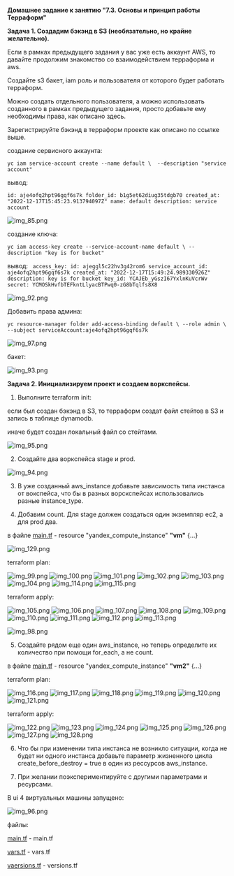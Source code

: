**Домашнее задание к занятию "7.3. Основы и принцип работы Терраформ"**

**Задача 1. Создадим бэкэнд в S3 (необязательно, но крайне желательно).**

Если в рамках предыдущего задания у вас уже есть аккаунт AWS, 
то давайте продолжим знакомство со взаимодействием терраформа и aws.

Создайте s3 бакет, iam роль и пользователя от которого будет работать терраформ. 

Можно создать отдельного пользователя, а можно использовать созданного в рамках предыдущего задания, 
просто добавьте ему необходимы права, как описано здесь.

Зарегистрируйте бэкэнд в терраформ проекте как описано по ссылке выше.

создание сервисного аккаунта:

` yc iam service-account create --name default \ 
  --description "service account" `

вывод:

`id: aje4ofq2hpt96gqf6s7k
folder_id: b1g5et62diug35tdgb70
created_at: "2022-12-17T15:45:23.913794097Z"
name: default
description: service account`

![img_85.png](images/img_85.png)

создание ключа:

`yc iam access-key create --service-account-name default \
  --description "key is for bucket"`

вывод:
`
access_key:
  id: ajeggl5c22hv3g42rom6
  service_account_id: aje4ofq2hpt96gqf6s7k
  created_at: "2022-12-17T15:49:24.989330926Z"
  description: key is for bucket
  key_id: YCAJEb_yGszI67YxlnKuVcrWv
secret: YCMOSkHvfbTEFkntLlyacBTPwq0-zG8bTqlfs8X8`

![img_92.png](images/img_92.png)

Добавить права админа:

`yc resource-manager folder add-access-binding default \
  --role admin \
  --subject serviceAccount:aje4ofq2hpt96gqf6s7k`

![img_97.png](images/img_97.png)

бакет:

![img_93.png](images/img_93.png) 


**Задача 2. Инициализируем проект и создаем воркспейсы.**

1. Выполните terraform init:

если был создан бэкэнд в S3, то терраформ создат файл стейтов в S3 и запись в таблице dynamodb.

иначе будет создан локальный файл со стейтами.

![img_95.png](images/img_95.png)

2. Создайте два воркспейса stage и prod.

![img_94.png](images/img_94.png)

3. В уже созданный aws_instance добавьте зависимость типа инстанса от вокспейса, что бы в разных ворскспейсах 
использовались разные instance_type.

4. Добавим count. Для stage должен создаться один экземпляр ec2, а для prod два.

в файле [main.tf](terraform/s3/main.tf) -  resource "yandex_compute_instance" **"vm"** {...}

![img_129.png](images/img_129.png)

terraform plan:

![img_99.png](images/img_99.png)
![img_100.png](images/img_100.png)
![img_101.png](images/img_101.png)
![img_102.png](images/img_102.png)
![img_103.png](images/img_103.png)
![img_104.png](images/img_104.png)
![img_114.png](images/img_114.png)
![img_115.png](images/img_115.png)

terraform apply:

![img_105.png](images/img_105.png)
![img_106.png](images/img_106.png)
![img_107.png](images/img_107.png)
![img_108.png](images/img_108.png)
![img_109.png](images/img_109.png)
![img_110.png](images/img_110.png)
![img_111.png](images/img_111.png)
![img_112.png](images/img_112.png)
![img_113.png](images/img_113.png)

![img_98.png](images/img_98.png)

5. Создайте рядом еще один aws_instance, но теперь определите их количество при помощи for_each, а не count.

в файле [main.tf](terraform/s3/main.tf) -  resource "yandex_compute_instance" **"vm2"** {...}

terraform plan:

![img_116.png](images/img_116.png)
![img_117.png](images/img_117.png)
![img_118.png](images/img_118.png)
![img_119.png](images/img_119.png)
![img_120.png](images/img_120.png)
![img_121.png](images/img_121.png)

terraform apply:

![img_122.png](images/img_122.png)
![img_123.png](images/img_123.png)
![img_124.png](images/img_124.png)
![img_125.png](images/img_125.png)
![img_126.png](images/img_126.png)
![img_127.png](images/img_127.png)
![img_128.png](images/img_128.png)

6. Что бы при изменении типа инстанса не возникло ситуации, когда не будет ни одного инстанса добавьте параметр жизненного цикла create_before_destroy = true в один из рессурсов aws_instance.

8. При желании поэкспериментируйте с другими параметрами и ресурсами.

В ui 4 виртуальных машины запущено:

![img_96.png](images/img_96.png)

файлы:

[main.tf](terraform/s3/main.tf) - main.tf

[vars.tf](terraform/s3/vars.tf) - vars.tf

[vaersions.tf](terraform/s3/versions.tf) - versions.tf